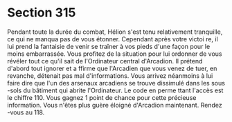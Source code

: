 # Section 315

Pendant toute la durée du combat, Hélion s'est tenu relativement
tranquille, ce qui ne manqua pas de vous étonner. Cependant
après votre victoi re, il lui prend la fantaisie de venir se traîner à
vos pieds d'une façon pour le moins embarrassée. Vous profitez
de la situation pour lui ordonner de vous révéler tout ce qu'il sait
de l'Ordinateur central d'Arcadion. Il prétend d'abord tout
ignorer et a ffirme que l'Arcadien que vous venez de tuer, en
revanche, détenait pas mal d'informations. Vous arrivez
néanmoins à lui faire dire que l'un des arsenaux arcadiens se
trouve dissimulé dans les sous -sols du bâtiment qui abrite
l'Ordinateur. Le code en perme ttant l'accès est le chiffre 110.
Vous gagnez 1 point de  chance pour cette précieuse
information. Vous n'êtes plus guère éloigné d'Arcadion
maintenant. Rendez -vous au 118.
